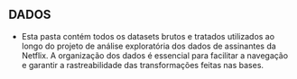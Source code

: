 ## DADOS

- Esta pasta contém todos os datasets brutos e tratados utilizados ao longo do projeto de análise exploratória dos dados de assinantes da Netflix. A organização dos dados é essencial para facilitar a navegação e garantir a rastreabilidade das transformações feitas nas bases.
